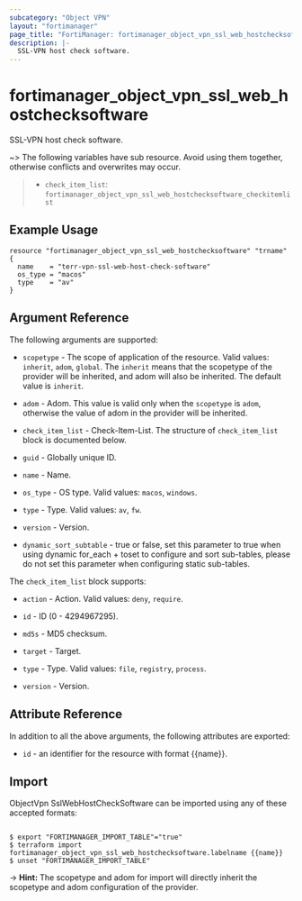 ```yaml
---
subcategory: "Object VPN"
layout: "fortimanager"
page_title: "FortiManager: fortimanager_object_vpn_ssl_web_hostchecksoftware"
description: |-
  SSL-VPN host check software.
---
```


# fortimanager_object_vpn_ssl_web_hostchecksoftware
SSL-VPN host check software.

~> The following variables have sub resource. Avoid using them together, otherwise conflicts and overwrites may occur.
>- `check_item_list`: `fortimanager_object_vpn_ssl_web_hostchecksoftware_checkitemlist`



## Example Usage

```hcl
resource "fortimanager_object_vpn_ssl_web_hostchecksoftware" "trname" {
  name    = "terr-vpn-ssl-web-host-check-software"
  os_type = "macos"
  type    = "av"
}
```

## Argument Reference


The following arguments are supported:

* `scopetype` - The scope of application of the resource. Valid values: `inherit`, `adom`, `global`. The `inherit` means that the scopetype of the provider will be inherited, and adom will also be inherited. The default value is `inherit`.
* `adom` - Adom. This value is valid only when the `scopetype` is `adom`, otherwise the value of adom in the provider will be inherited.

* `check_item_list` - Check-Item-List. The structure of `check_item_list` block is documented below.
* `guid` - Globally unique ID.
* `name` - Name.
* `os_type` - OS type. Valid values: `macos`, `windows`.

* `type` - Type. Valid values: `av`, `fw`.

* `version` - Version.
* `dynamic_sort_subtable` - true or false, set this parameter to true when using dynamic for_each + toset to configure and sort sub-tables, please do not set this parameter when configuring static sub-tables.

The `check_item_list` block supports:

* `action` - Action. Valid values: `deny`, `require`.

* `id` - ID (0 - 4294967295).
* `md5s` - MD5 checksum.
* `target` - Target.
* `type` - Type. Valid values: `file`, `registry`, `process`.

* `version` - Version.


## Attribute Reference

In addition to all the above arguments, the following attributes are exported:
* `id` - an identifier for the resource with format {{name}}.

## Import

ObjectVpn SslWebHostCheckSoftware can be imported using any of these accepted formats:
```

$ export "FORTIMANAGER_IMPORT_TABLE"="true"
$ terraform import fortimanager_object_vpn_ssl_web_hostchecksoftware.labelname {{name}}
$ unset "FORTIMANAGER_IMPORT_TABLE"
```
-> **Hint:** The scopetype and adom for import will directly inherit the scopetype and adom configuration of the provider.

